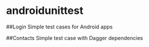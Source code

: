 # androidunittest

##Login
Simple test cases for Android apps

##Contacts
Simple test case with Dagger dependencies
